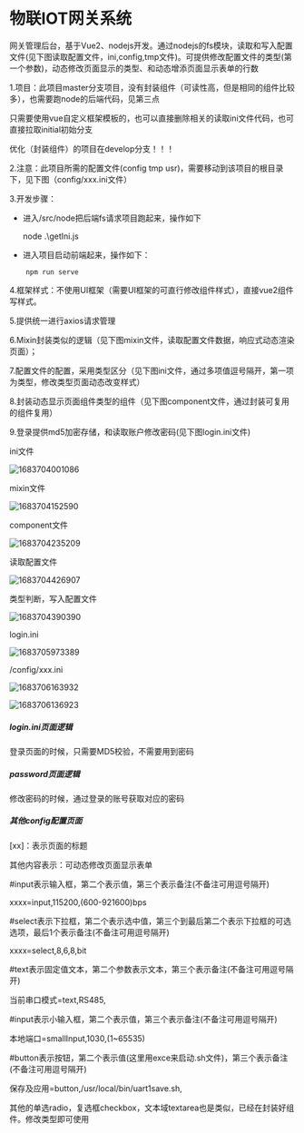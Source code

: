 

# 物联IOT网关系统

网关管理后台，基于Vue2、nodejs开发。通过nodejs的fs模块，读取和写入配置文件(见下图读取配置文件，ini,config,tmp文件)。可提供修改配置文件的类型(第一个参数)，动态修改页面显示的类型、和动态增添页面显示表单的行数

1.项目：此项目master分支项目，没有封装组件（可读性高，但是相同的组件比较多），也需要跑node的后端代码，见第三点

只需要使用vue自定义框架模板的，也可以直接删除相关的读取ini文件代码，也可直接拉取initial初始分支

优化（封装组件）的项目在develop分支！！！

2.注意：此项目所需的配置文件(config tmp usr)，需要移动到该项目的根目录下，见下图（config/xxx.ini文件）

3.开发步骤：

- 进入/src/node把后端fs请求项目跑起来，操作如下

  node .\getIni.js

- 进入项目启动前端起来，操作如下：

```
    npm run serve
```

4.框架样式：不使用UI框架（需要UI框架的可直行修改组件样式），直接vue2组件写样式。

5.提供统一进行axios请求管理

6.Mixin封装类似的逻辑（见下图mixin文件，读取配置文件数据，响应式动态渲染页面）；

7.配置文件的配置，采用类型区分（见下图ini文件，通过多项值逗号隔开，第一项为类型，修改类型页面动态改变样式）

8.封装动态显示页面组件类型的组件（见下图component文件，通过封装可复用的组件复用）

9.登录提供md5加密存储，和读取账户修改密码(见下图login.ini文件)

ini文件

![1683704001086](assets/1683704001086.png)

mixin文件

![1683704152590](assets/1683704152590.png)

component文件

![1683704235209](assets/1683704235209.png)

读取配置文件

![1683704426907](assets/1683704426907.png)

类型判断，写入配置文件

![1683704390390](assets/1683704390390.png)

login.ini

![1683705973389](assets/1683705973389.png)

/config/xxx.ini

![1683706163932](assets/1683706163932.png)

![1683706136923](assets/1683706136923.png)

##### login.ini页面逻辑

登录页面的时候，只需要MD5校验，不需要用到密码

##### password页面逻辑

修改密码的时候，通过登录的账号获取对应的密码

##### 其他config配置页面

[xx]：表示页面的标题

其他内容表示：可动态修改页面显示表单

#input表示输入框，第二个表示值，第三个表示备注(不备注可用逗号隔开)

xxxx=input,115200,(600-921600)bps 



#select表示下拉框，第二个表示选中值，第三个到最后第二个表示下拉框的可选选项，最后1个表示备注(不备注可用逗号隔开)

xxxx=select,8,6,8,bit 



#text表示固定值文本，第二个参数表示文本，第三个表示备注(不备注可用逗号隔开)

当前串口模式=text,RS485,



#input表示小输入框，第二个表示值，第三个表示备注(不备注可用逗号隔开)

本地端口=smallInput,1030,(1~65535)



#button表示按钮，第二个表示值(这里用exce来启动.sh文件)，第三个表示备注(不备注可用逗号隔开)

保存及应用=button,/usr/local/bin/uart1save.sh,



其他的单选radio，复选框checkbox，文本域textarea也是类似，已经在封装好组件。修改类型即可使用